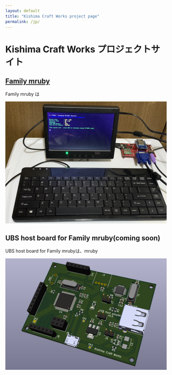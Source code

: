 ```yaml
---
layout: default
title: "Kishima Craft Works project page"
permalink: /jp/
---
```


# Kishima Craft Works プロジェクトサイト

## [Family mruby](https://kishima.github.io/jp/family_mruby)

Family mruby は

<img src="/images/demo2.jpg" alt="Family mruby demo">

## UBS host board for Family mruby(coming soon)

UBS host board for Family mrubyは、mruby

<img src="/images/usb_host_v01.png" alt="USB host board v0.1">

